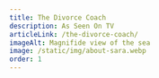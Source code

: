 ```yaml
---
title: The Divorce Coach
description: As Seen On TV
articleLink: /the-divorce-coach/
imageAlt: Magnifide view of the sea
image: /static/img/about-sara.webp
order: 1
---
```

